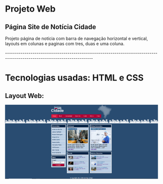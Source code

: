<h1>Projeto Web</h1>
<h2>Página Site de Notícia Cidade</h2>

<p>
  Projeto página de notícia com barra de navegação horizontal e vertical, layouts em colunas e paginas com 
  tres, duas e uma coluna.
  
</p>
---------------------------------------------------------------------------------------------------------------------------
<h1>Tecnologias usadas: HTML e CSS</h1>

## Layout Web:
![layout_web](https://github.com/AndersonBasilio/projetos_web/blob/main/assets/projeto_001_pagina_noticia_cidade.png)

